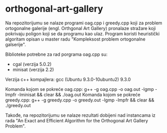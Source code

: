 # orthogonal-art-gallery

Na repozitorijumu se nalaze programi oag.cpp i greedy.cpp koji za problem ortogonalne galerije (engl. Orthgonal Art Gallery) pronalaze stražare koji pokrivaju poligon koji se da programu kao ulaz. Program koristi heuristički algoritam opisan u master radu "Kompleksost problem ortogonalne galserije".

Biblioteke potrebne za rad porgrama oag.cpp su:
- cgal (verzija 5.0.2)
- minisat (verzija 2.2)

Verzija c++ kompajlera: gcc (Ubuntu 9.3.0-10ubuntu2) 9.3.0

Komanda kojom se pokreće oag.cpp:
g++ -g oag.cpp -o oag.out -lgmp -lmpfr -lminisat && clear && ./oag.out
Komanda kojom se pokreće greedy.cpp:
g++ -g greedy.cpp -o greedy.out -lgmp -lmpfr && clear && ./greedy.out

Takođe, na repozitorijumu se nalaze rezultati dobijeni nad instancama iz rada "An Exact and Efficient Algorithm for the Orthogonal Art Gallery Problem".
